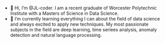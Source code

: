 - 👋 Hi, I’m @JL-coder. I am a recent graduate of Worcester Polytechnic Institute with a Masters of Science in Data Science. 
- 🌱 I’m currently learning everything I can about the field of data science and always excited to apply new techniques. My most passionate subjects in the field are deep learning, time seriees analysis, anomaly detection and natural language processing. 

<!---
JL-coder/JL-coder is a ✨ special ✨ repository because its `README.md` (this file) appears on your GitHub profile.
You can click the Preview link to take a look at your changes.
--->
